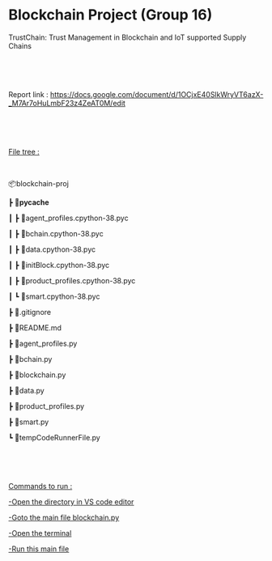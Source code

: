 # Blockchain Project (Group 16)


TrustChain: Trust Management in Blockchain and IoT supported Supply Chains

<br>
<br>
<br>

Report link : https://docs.google.com/document/d/1OCjxE40SlkWryVT6azX-_M7Ar7oHuLmbF23z4ZeAT0M/edit 





<br>
<br>
<br>

<u>File tree :</u>

<br>

📦blockchain-proj

┣ 📂__pycache__

┃ ┣ 📜agent_profiles.cpython-38.pyc

┃ ┣ 📜bchain.cpython-38.pyc

┃ ┣ 📜data.cpython-38.pyc

┃ ┣ 📜initBlock.cpython-38.pyc

┃ ┣ 📜product_profiles.cpython-38.pyc

┃ ┗ 📜smart.cpython-38.pyc

┣ 📜.gitignore

┣ 📜README.md

┣ 📜agent_profiles.py

┣ 📜bchain.py

┣ 📜blockchain.py

┣ 📜data.py

┣ 📜product_profiles.py

┣ 📜smart.py

┗ 📜tempCodeRunnerFile.py


<br><br><br>


<u>Commands to run :<u>

-Open the directory in VS code editor

-Goto the main file blockchain.py

-Open the terminal

-Run this main file



